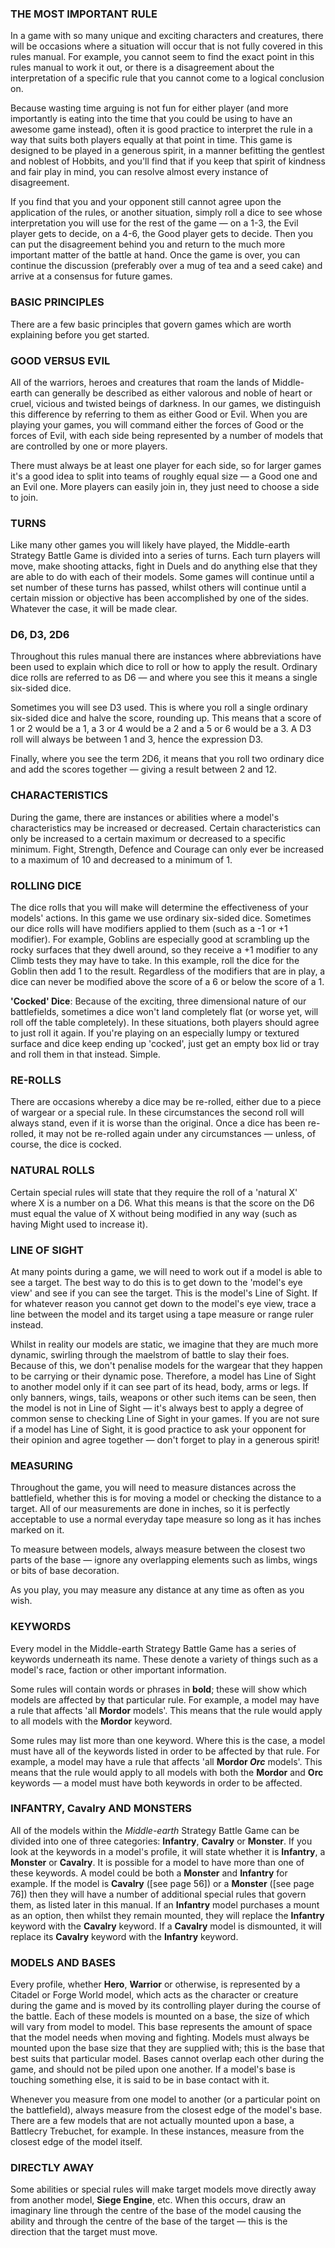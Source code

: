 ﻿### THE MOST IMPORTANT RULE

In a game with so many unique and exciting characters and creatures, there will be occasions where a situation will occur that is not fully covered in this rules manual. For example, you cannot seem to find the exact point in this rules manual to work it out, or there is a disagreement about the interpretation of a specific rule that you cannot come to a logical conclusion on.

Because wasting time arguing is not fun for either player (and more importantly is eating into the time that you could be using to have an awesome game instead), often it is good practice to interpret the rule in a way that suits both players equally at that point in time. This game is designed to be played in a generous spirit, in a manner befitting the gentlest and noblest of Hobbits, and you'll find that if you keep that spirit of kindness and fair play in mind, you can resolve almost every instance of disagreement.

If you find that you and your opponent still cannot agree upon the application of the rules, or another situation, simply roll a dice to see whose interpretation you will use for the rest of the game — on a 1-3, the Evil player gets to decide, on a 4-6, the Good player gets to decide. Then you can put the disagreement behind you and return to the much more important matter of the battle at hand. Once the game is over, you can continue the discussion (preferably over a mug of tea and a seed cake) and arrive at a consensus for future games.

### BASIC PRINCIPLES

There are a few basic principles that govern games which are worth explaining before you get started.

### GOOD VERSUS EVIL

All of the warriors, heroes and creatures that roam the lands of Middle-earth can generally be described as either valorous and noble of heart or cruel, vicious and twisted beings of darkness. In our games, we distinguish this difference by referring to them as either Good or Evil. When you are playing your games, you will command either the forces of Good or the forces of Evil, with each side being represented by a number of models that are controlled by one or more players.

There must always be at least one player for each side, so for larger games it's a good idea to split into teams of roughly equal size — a Good one and an Evil one. More players can easily join in, they just need to choose a side to join.

### TURNS

Like many other games you will likely have played, the Middle-earth Strategy Battle Game is divided into a series of turns. Each turn players will move, make shooting attacks, fight in Duels and do anything else that they are able to do with each of their models. Some games will continue until a set number of these turns has passed, whilst others will continue until a certain mission or objective has been accomplished by one of the sides. Whatever the case, it will be made clear.

### D6, D3, 2D6

Throughout this rules manual there are instances where abbreviations have been used to explain which dice to roll or how to apply the result. Ordinary dice rolls are referred to as D6 — and where you see this it means a single six-sided dice.

Sometimes you will see D3 used. This is where you roll a single ordinary six-sided dice and halve the score, rounding up. This means that a score of 1 or 2 would be a 1, a 3 or 4 would be a 2 and a 5 or 6 would be a 3. A D3 roll will always be between 1 and 3, hence the expression D3.

Finally, where you see the term 2D6, it means that you roll two ordinary dice and add the scores together — giving a result between 2 and 12.

### CHARACTERISTICS

During the game, there are instances or abilities where a model's characteristics may be increased or decreased. Certain characteristics can only be increased to a certain maximum or decreased to a specific minimum. Fight, Strength, Defence and Courage can only ever be increased to a maximum of 10 and decreased to a minimum of 1.

### ROLLING DICE

The dice rolls that you will make will determine the effectiveness of your models' actions. In this game we use ordinary six-sided dice. Sometimes our dice rolls will have modifiers applied to them (such as a -1 or +1 modifier). For example, Goblins are especially good at scrambling up the rocky surfaces that they dwell around, so they receive a +1 modifier to any Climb tests they may have to take. In this example, roll the dice for the Goblin then add 1 to the result. Regardless of the modifiers that are in play, a dice can never be modified above the score of a 6 or below the score of a 1.

**'Cocked' Dice**: Because of the exciting, three dimensional nature of our battlefields, sometimes a dice won't land completely flat (or worse yet, will roll off the table completely). In these situations, both players should agree to just roll it again. If you're playing on an especially lumpy or textured surface and dice keep ending up 'cocked', just get an empty box lid or tray and roll them in that instead. Simple.

### RE-ROLLS

There are occasions whereby a dice may be re-rolled, either due to a piece of wargear or a special rule. In these circumstances the second roll will always stand, even if it is worse than the original. Once a dice has been re-rolled, it may not be re-rolled again under any circumstances — unless, of course, the dice is cocked.

### NATURAL ROLLS

Certain special rules will state that they require the roll of a 'natural X' where X is a number on a D6. What this means is that the score on the D6 must equal the value of X without being modified in any way (such as having Might used to increase it).

### LINE OF SIGHT

At many points during a game, we will need to work out if a model is able to see a target. The best way to do this is to get down to the 'model's eye view' and see if you can see the target. This is the model's Line of Sight. If for whatever reason you cannot get down to the model's eye view, trace a line between the model and its target using a tape measure or range ruler instead.

Whilst in reality our models are static, we imagine that they are much more dynamic, swirling through the maelstrom of battle to slay their foes. Because of this, we don't penalise models for the wargear that they happen to be carrying or their dynamic pose. Therefore, a model has Line of Sight to another model only if it can see part of its head, body, arms or legs. If only banners, wings, tails, weapons or other such items can be seen, then the model is not in Line of Sight — it's always best to apply a degree of common sense to checking Line of Sight in your games. If you are not sure if a model has Line of Sight, it is good practice to ask your opponent for their opinion and agree together — don't forget to play in a generous spirit!

### MEASURING

Throughout the game, you will need to measure distances across the battlefield, whether this is for moving a model or checking the distance to a target. All of our measurements are done in inches, so it is perfectly acceptable to use a normal everyday tape measure so long as it has inches marked on it.

To measure between models, always measure between the closest two parts of the base — ignore any overlapping elements such as limbs, wings or bits of base decoration.

As you play, you may measure any distance at any time as often as you wish.

### KEYWORDS

Every model in the Middle-earth Strategy Battle Game has a series of keywords underneath its name. These denote a variety of things such as a model's race, faction or other important information.

Some rules will contain words or phrases in **bold**; these will show which models are affected by that particular rule. For example, a model may have a rule that affects 'all **Mordor** models'. This means that the rule would apply to all models with the **Mordor** keyword.

Some rules may list more than one keyword. Where this is the case, a model must have all of the keywords listed in order to be affected by that rule. For example, a model may have a rule that affects 'all **Mordor *Orc*** models'. This means that the rule would apply to all models with both the **Mordor** and **Orc** keywords — a model must have both keywords in order to be affected.

### INFANTRY, **Cavalry** AND MONSTERS

All of the models within the *Middle-earth* Strategy Battle Game can be divided into one of three categories: **Infantry**, **Cavalry** or **Monster**. If you look at the keywords in a model's profile, it will state whether it is **Infantry**, a **Monster** or **Cavalry**. It is possible for a model to have more than one of these keywords. A model could be both a **Monster** and **Infantry** for example. If the model is **Cavalry** ([see page 56]) or a **Monster** ([see page
76]) then they will have a number of additional special rules that govern them, as listed later in this manual. If an **Infantry** model purchases a mount as an option, then whilst they remain mounted, they will replace the **Infantry** keyword with the **Cavalry** keyword. If a **Cavalry** model is dismounted, it will replace its **Cavalry** keyword with the **Infantry** keyword.

### MODELS AND BASES

Every profile, whether **Hero**, **Warrior** or otherwise, is represented by a Citadel or Forge World model, which acts as the character or creature during the game and is moved by its controlling player during the course of the battle. Each of these models is mounted on a base, the size of which will vary from model to model. This base represents the amount of space that the model needs when moving and fighting. Models must always be mounted upon the base size that they are supplied with; this is the base that best suits that particular model. Bases cannot overlap each other during the game, and should not be piled upon one another. If a model's base is touching something else, it is said to be in base contact with it.

Whenever you measure from one model to another (or a particular point on the battlefield), always measure from the closest edge of the model's base. There are a few models that are not actually mounted upon a base, a Battlecry Trebuchet, for example. In these instances, measure from the closest edge of the model itself.

### DIRECTLY AWAY

Some abilities or special rules will make target models move directly away from another model, **Siege Engine**, etc. When this occurs, draw an imaginary line through the centre of the base of the model causing the ability and through the centre of the base of the target — this is the direction that the target must move.
